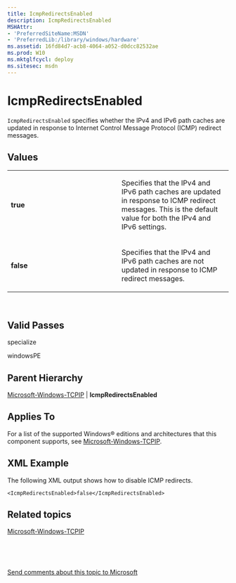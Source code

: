 ```yaml
---
title: IcmpRedirectsEnabled
description: IcmpRedirectsEnabled
MSHAttr:
- 'PreferredSiteName:MSDN'
- 'PreferredLib:/library/windows/hardware'
ms.assetid: 16fd84d7-acb8-4064-a052-d0dcc82532ae
ms.prod: W10
ms.mktglfcycl: deploy
ms.sitesec: msdn
---
```


# IcmpRedirectsEnabled


`IcmpRedirectsEnabled` specifies whether the IPv4 and IPv6 path caches are updated in response to Internet Control Message Protocol (ICMP) redirect messages.

## Values


<table>
<colgroup>
<col width="50%" />
<col width="50%" />
</colgroup>
<tbody>
<tr class="odd">
<td><p><strong>true</strong></p></td>
<td><p>Specifies that the IPv4 and IPv6 path caches are updated in response to ICMP redirect messages. This is the default value for both the IPv4 and IPv6 settings.</p></td>
</tr>
<tr class="even">
<td><p><strong>false</strong></p></td>
<td><p>Specifies that the IPv4 and IPv6 path caches are not updated in response to ICMP redirect messages.</p></td>
</tr>
</tbody>
</table>

 

## Valid Passes


specialize

windowsPE

## Parent Hierarchy


[Microsoft-Windows-TCPIP](microsoft-windows-tcpip-win7-microsoft-windows-tcpip.md) | **IcmpRedirectsEnabled**

## Applies To


For a list of the supported Windows® editions and architectures that this component supports, see [Microsoft-Windows-TCPIP](microsoft-windows-tcpip-win7-microsoft-windows-tcpip.md).

## XML Example


The following XML output shows how to disable ICMP redirects.

``` syntax
<IcmpRedirectsEnabled>false</IcmpRedirectsEnabled>
```

## Related topics


[Microsoft-Windows-TCPIP](microsoft-windows-tcpip-win7-microsoft-windows-tcpip.md)

 

 

[Send comments about this topic to Microsoft](mailto:wsddocfb@microsoft.com?subject=Documentation%20feedback%20%5Bp_unattend\p_unattend%5D:%20IcmpRedirectsEnabled%20%20RELEASE:%20%2810/3/2016%29&body=%0A%0APRIVACY%20STATEMENT%0A%0AWe%20use%20your%20feedback%20to%20improve%20the%20documentation.%20We%20don't%20use%20your%20email%20address%20for%20any%20other%20purpose,%20and%20we'll%20remove%20your%20email%20address%20from%20our%20system%20after%20the%20issue%20that%20you're%20reporting%20is%20fixed.%20While%20we're%20working%20to%20fix%20this%20issue,%20we%20might%20send%20you%20an%20email%20message%20to%20ask%20for%20more%20info.%20Later,%20we%20might%20also%20send%20you%20an%20email%20message%20to%20let%20you%20know%20that%20we've%20addressed%20your%20feedback.%0A%0AFor%20more%20info%20about%20Microsoft's%20privacy%20policy,%20see%20http://privacy.microsoft.com/default.aspx. "Send comments about this topic to Microsoft")





